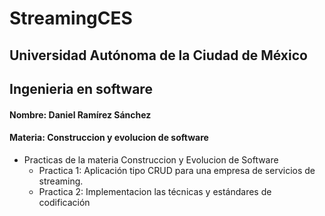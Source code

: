 # StreamingCES

## Universidad Autónoma de la Ciudad de México

## Ingenieria en software

#### Nombre: Daniel Ramírez Sánchez

#### Materia: Construccion y evolucion de software

- Practicas de la materia Construccion y Evolucion de Software
  - Practica 1: Aplicación tipo CRUD para una empresa de servicios de streaming.
  - Practica 2: Implementacion las técnicas y estándares de codificación

